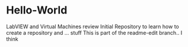 # Hello-World
LabVIEW and Virtual Machines review
Initial Repository to learn how to create a repository and ... stuff
This is part of the readme-edit branch.. I think
